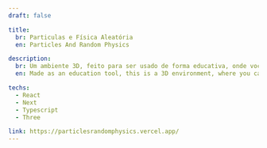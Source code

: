 ```yaml
---
draft: false

title:
  br: Particulas e Física Aleatória
  en: Particles And Random Physics

description:
  br: Um ambiente 3D, feito para ser usado de forma educativa, onde você pode interagir com um sistema de partículas que possuem comportamentos físicos aleatórios, além de rápidas descrições.
  en: Made as an education tool, this is a 3D environment, where you can interact with a particle system behaving in accord to some random physics that comes with a short description.

techs:
  - React
  - Next
  - Typescript
  - Three

link: https://particlesrandomphysics.vercel.app/
---
```

